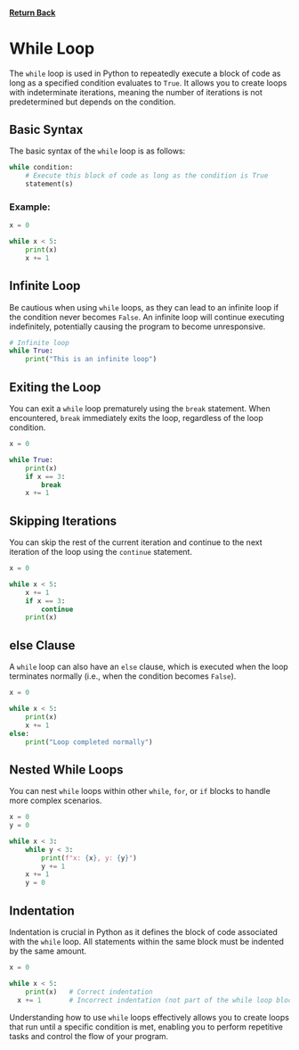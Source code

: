 #### [Return Back](../../python_for_testers.md)

# While Loop

The `while` loop is used in Python to repeatedly execute a block of code as long as a specified condition evaluates to `True`. It allows you to create loops with indeterminate iterations, meaning the number of iterations is not predetermined but depends on the condition.

## Basic Syntax

The basic syntax of the `while` loop is as follows:

```python
while condition:
    # Execute this block of code as long as the condition is True
    statement(s)
```

### Example:

```python
x = 0

while x < 5:
    print(x)
    x += 1
```

## Infinite Loop

Be cautious when using `while` loops, as they can lead to an infinite loop if the condition never becomes `False`. An infinite loop will continue executing indefinitely, potentially causing the program to become unresponsive.

```python
# Infinite loop
while True:
    print("This is an infinite loop")
```

## Exiting the Loop

You can exit a `while` loop prematurely using the `break` statement. When encountered, `break` immediately exits the loop, regardless of the loop condition.

```python
x = 0

while True:
    print(x)
    if x == 3:
        break
    x += 1
```

## Skipping Iterations

You can skip the rest of the current iteration and continue to the next iteration of the loop using the `continue` statement.

```python
x = 0

while x < 5:
    x += 1
    if x == 3:
        continue
    print(x)
```

## else Clause

A `while` loop can also have an `else` clause, which is executed when the loop terminates normally (i.e., when the condition becomes `False`).

```python
x = 0

while x < 5:
    print(x)
    x += 1
else:
    print("Loop completed normally")
```

## Nested While Loops

You can nest `while` loops within other `while`, `for`, or `if` blocks to handle more complex scenarios.

```python
x = 0
y = 0

while x < 3:
    while y < 3:
        print(f"x: {x}, y: {y}")
        y += 1
    x += 1
    y = 0
```

## Indentation

Indentation is crucial in Python as it defines the block of code associated with the `while` loop. All statements within the same block must be indented by the same amount.

```python
x = 0

while x < 5:
    print(x)   # Correct indentation
  x += 1       # Incorrect indentation (not part of the while loop block)
```

Understanding how to use `while` loops effectively allows you to create loops that run until a specific condition is met, enabling you to perform repetitive tasks and control the flow of your program.
